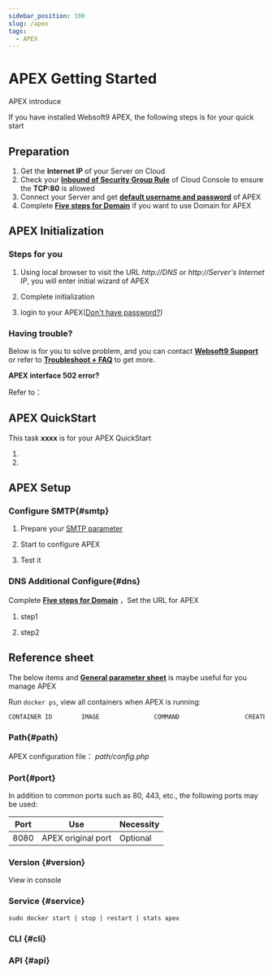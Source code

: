```yaml
---
sidebar_position: 100
slug: /apex
tags:
  - APEX
---
```


# APEX Getting Started

APEX introduce

If you have installed Websoft9 APEX, the following steps is for your quick start

## Preparation

1. Get the **Internet IP** of your Server on Cloud
2. Check your **[Inbound of Security Group Rule](./administrator/firewall#security)** of Cloud Console to ensure the **TCP:80** is allowed
3. Connect your Server and get **[default username and password](./user/credentials)** of APEX
4. Complete **[Five steps for Domain](./administrator/domain_step)** if you want to use Domain for APEX

## APEX Initialization

### Steps for you

1. Using local browser to visit the URL *http://DNS* or *http://Server's Internet IP*, you will enter initial wizard of APEX

2. Complete initialization

3. login to your APEX([Don't have password?](./user/credentials))

### Having trouble?

Below is for you to solve problem, and you can contact **[Websoft9 Support](./helpdesk)** or refer to **[Troubleshoot + FAQ](./faq#setup)** to get more.  

**APEX interface 502 error?**  

Refer to：

## APEX QuickStart

This task **xxxx** is for your APEX QuickStart

1. 

2.  

## APEX Setup

### Configure  SMTP{#smtp}

1. Prepare your [SMTP parameter](./administrator/smtp)

2. Start to configure APEX

3. Test it

### DNS Additional Configure{#dns}

Complete **[Five steps for Domain](./administrator/domain_step)** ，Set the URL for APEX  

1. step1

2. step2

## Reference sheet

The below items and **[General parameter sheet](./administrator/parameter)** is maybe useful for you manage APEX

Run `docker ps`, view all containers when APEX is running:  

```bash
CONTAINER ID        IMAGE               COMMAND                  CREATED             STATUS              PORTS                                NAMES
```

### Path{#path}

APEX configuration file： *path/config.php*    

### Port{#port}

In addition to common ports such as 80, 443, etc., the following ports may be used:

| Port | Use                                          | Necessity |
| ------ | --------------------------------------------- | ------ |
| 8080   | APEX original port	 | Optional   |

### Version {#version}

View in console

### Service {#service}

```shell
sudo docker start | stop | restart | stats apex
```

### CLI {#cli}

### API {#api}